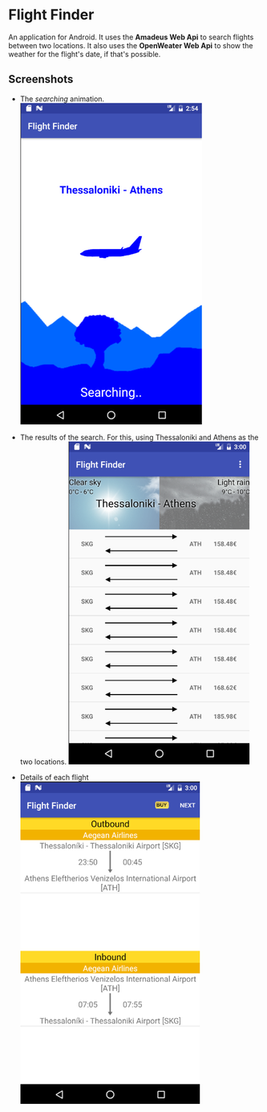 # Flight Finder

An application for Android. It uses the **Amadeus Web Api** to search flights between two locations.
It also uses the **OpenWeater Web Api** to show the weather for the flight's date, if that's possible.

## Screenshots
* The _searching_ animation.
![alt text](https://github.com/Aggelonias/Flight-Finder/blob/master/screenshots/search.png "Search animation")

* The results of the search. For this, using Thessaloniki and Athens as the two locations.
![alt text](https://github.com/Aggelonias/Flight-Finder/blob/master/screenshots/result.png "Results of search")

* Details of each flight
![alt text](https://github.com/Aggelonias/Flight-Finder/blob/master/screenshots/details.png "Details of flight")

